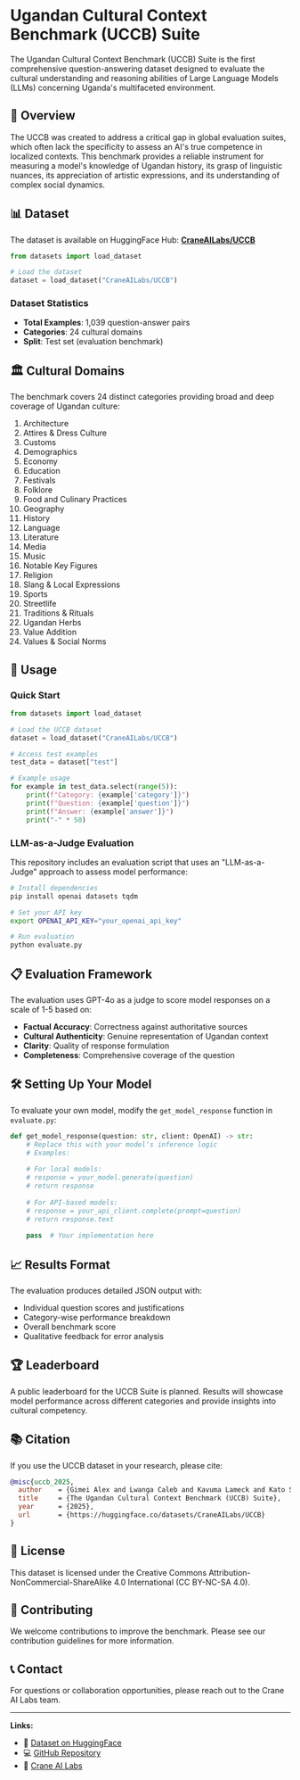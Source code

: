 # Ugandan Cultural Context Benchmark (UCCB) Suite

The Ugandan Cultural Context Benchmark (UCCB) Suite is the first comprehensive question-answering dataset designed to evaluate the cultural understanding and reasoning abilities of Large Language Models (LLMs) concerning Uganda's multifaceted environment.

## 🎯 Overview

The UCCB was created to address a critical gap in global evaluation suites, which often lack the specificity to assess an AI's true competence in localized contexts. This benchmark provides a reliable instrument for measuring a model's knowledge of Ugandan history, its grasp of linguistic nuances, its appreciation of artistic expressions, and its understanding of complex social dynamics.

## 📊 Dataset

The dataset is available on HuggingFace Hub: **[CraneAILabs/UCCB](https://huggingface.co/datasets/CraneAILabs/UCCB)**

```python
from datasets import load_dataset

# Load the dataset
dataset = load_dataset("CraneAILabs/UCCB")
```

### Dataset Statistics
- **Total Examples**: 1,039 question-answer pairs
- **Categories**: 24 cultural domains
- **Split**: Test set (evaluation benchmark)

## 🏛️ Cultural Domains

The benchmark covers 24 distinct categories providing broad and deep coverage of Ugandan culture:

1. Architecture
2. Attires & Dress Culture  
3. Customs
4. Demographics
5. Economy
6. Education
7. Festivals
8. Folklore
9. Food and Culinary Practices
10. Geography
11. History
12. Language
13. Literature
14. Media
15. Music
16. Notable Key Figures
17. Religion
18. Slang & Local Expressions
19. Sports
20. Streetlife
21. Traditions & Rituals
22. Ugandan Herbs
23. Value Addition
24. Values & Social Norms

## 🔧 Usage

### Quick Start

```python
from datasets import load_dataset

# Load the UCCB dataset
dataset = load_dataset("CraneAILabs/UCCB")

# Access test examples
test_data = dataset["test"]

# Example usage
for example in test_data.select(range(5)):
    print(f"Category: {example['category']}")
    print(f"Question: {example['question']}")
    print(f"Answer: {example['answer']}")
    print("-" * 50)
```

### LLM-as-a-Judge Evaluation

This repository includes an evaluation script that uses an "LLM-as-a-Judge" approach to assess model performance:

```bash
# Install dependencies
pip install openai datasets tqdm

# Set your API key
export OPENAI_API_KEY="your_openai_api_key"

# Run evaluation
python evaluate.py
```

## 📋 Evaluation Framework

The evaluation uses GPT-4o as a judge to score model responses on a scale of 1-5 based on:
- **Factual Accuracy**: Correctness against authoritative sources
- **Cultural Authenticity**: Genuine representation of Ugandan context
- **Clarity**: Quality of response formulation
- **Completeness**: Comprehensive coverage of the question

## 🛠️ Setting Up Your Model

To evaluate your own model, modify the `get_model_response` function in `evaluate.py`:

```python
def get_model_response(question: str, client: OpenAI) -> str:
    # Replace this with your model's inference logic
    # Examples:
    
    # For local models:
    # response = your_model.generate(question)
    # return response
    
    # For API-based models:
    # response = your_api_client.complete(prompt=question)
    # return response.text
    
    pass  # Your implementation here
```

## 📈 Results Format

The evaluation produces detailed JSON output with:
- Individual question scores and justifications
- Category-wise performance breakdown
- Overall benchmark score
- Qualitative feedback for error analysis

## 🏆 Leaderboard

A public leaderboard for the UCCB Suite is planned. Results will showcase model performance across different categories and provide insights into cultural competency.

## 📚 Citation

If you use the UCCB dataset in your research, please cite:

```bibtex
@misc{uccb_2025,
  author    = {Gimei Alex and Lwanga Caleb and Kavuma Lameck and Kato Steven Mubiru and Roland Ganafa and Sibomana Glorry and Atuhaire Collins and JohnRoy Nangeso and Bronson Bakunga},
  title     = {The Ugandan Cultural Context Benchmark (UCCB) Suite},
  year      = {2025},
  url       = {https://huggingface.co/datasets/CraneAILabs/UCCB}
}
```

## 📄 License

This dataset is licensed under the Creative Commons Attribution-NonCommercial-ShareAlike 4.0 International (CC BY-NC-SA 4.0).

## 🤝 Contributing

We welcome contributions to improve the benchmark. Please see our contribution guidelines for more information.

## 📞 Contact

For questions or collaboration opportunities, please reach out to the Crane AI Labs team.

---

**Links:**
- 🤗 [Dataset on HuggingFace](https://huggingface.co/datasets/CraneAILabs/UCCB)
- 💻 [GitHub Repository](https://github.com/Crane-AI-Labs/UCCB)
- 🏢 [Crane AI Labs](https://github.com/Crane-AI-Labs)